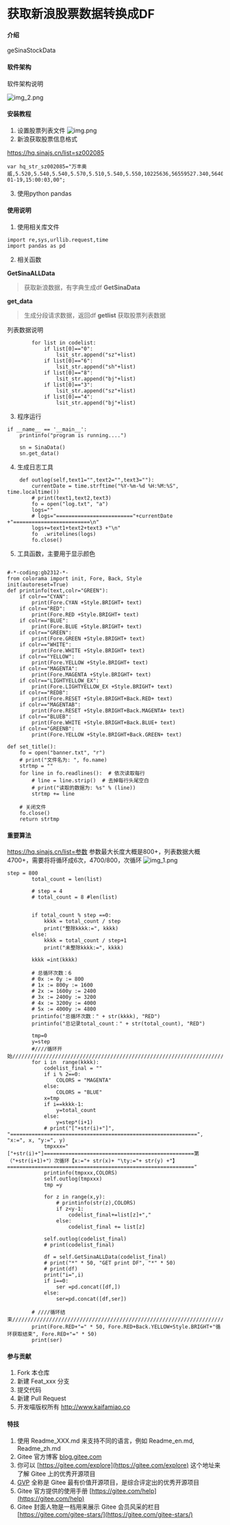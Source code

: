 # 获取新浪股票数据转换成DF

#### 介绍
geSinaStockData

#### 软件架构
软件架构说明

![img_2.png](img_2.png )
#### 安装教程

1. 设置股票列表文件
![img.png](img.png)
2. 新浪获取股票信息格式

https://hq.sinajs.cn/list=sz002085
```angular2html
var hq_str_sz002085="万丰奥威,5.520,5.540,5.540,5.570,5.510,5.540,5.550,10225636,56559527.340,56400,5.540,46040,5.530,147500,5.520,337250,5.510,531500,5.500,298800,5.550,219400,5.560,282100,5.570,204700,5.580,207200,5.590,2022-01-19,15:00:03,00";
```



3. 使用python pandas

#### 使用说明

1. 使用相关库文件
```angular2html
import re,sys,urllib.request,time
import pandas as pd
```

2. 相关函数

**GetSinaALLData**
>获取新浪数据，有字典生成df
**GetSinaData**

**get_data**
>生成分段请求数据，返回df
**getlist**
>获取股票列表数据

列表数据说明
```angular2html
        for list in codelist:
            if list[0]=="0":
                lsit_str.append("sz"+list)
            if list[0]=="6":
                lsit_str.append("sh"+list)
            if list[0]=="8":
                lsit_str.append("bj"+list)
            if list[0]=="3":
                lsit_str.append("sz"+list)
            if list[0]=="4":
                lsit_str.append("bj"+list)
```

3. 程序运行

````angular2html
if __name__ == '__main__':
    printinfo("program is running....")

    sn = SinaData()
    sn.get_data()
````

4. 生成日志工具

```angular2html
    def outlog(self,text1="",text2="",text3=""):
        currentDate = time.strftime("%Y-%m-%d %H:%M:%S", time.localtime())
        # print(text1,text2,text3)
        fo = open("log.txt", "a")
        logs=""
        # logs="========================="+currentDate +"=========================\n"
        logs+=text1+text2+text3 +"\n"
        fo  .writelines(logs)
        fo.close()

```

5. 工具函数，主要用于显示颜色
````angular2html

#-*-coding:gb2312-*-
from colorama import init, Fore, Back, Style
init(autoreset=True)
def printinfo(text,colr="GREEN"):
    if colr=="CYAN":
        print(Fore.CYAN +Style.BRIGHT+ text)
    if colr=="RED":
        print(Fore.RED +Style.BRIGHT+ text)
    if colr=="BLUE":
        print(Fore.BLUE +Style.BRIGHT+ text)
    if colr=="GREEN":
        print(Fore.GREEN +Style.BRIGHT+ text)
    if colr=="WHITE":
        print(Fore.WHITE +Style.BRIGHT+ text)
    if colr=="YELLOW":
        print(Fore.YELLOW +Style.BRIGHT+ text)
    if colr=="MAGENTA":
        print(Fore.MAGENTA +Style.BRIGHT+ text)
    if colr=="LIGHTYELLOW_EX":
        print(Fore.LIGHTYELLOW_EX +Style.BRIGHT+ text)
    if colr=="REDB":
        print(Fore.RESET +Style.BRIGHT+Back.RED+ text)
    if colr=="MAGENTAB":
        print(Fore.RESET +Style.BRIGHT+Back.MAGENTA+ text)
    if colr=="BLUEB":
        print(Fore.WHITE +Style.BRIGHT+Back.BLUE+ text)
    if colr=="GREENB":
        print(Fore.YELLOW +Style.BRIGHT+Back.GREEN+ text)

def set_title():
    fo = open("banner.txt", "r")
    # print("文件名为: ", fo.name)
    strtmp = ""
    for line in fo.readlines():  # 依次读取每行
        # line = line.strip()  # 去掉每行头尾空白
        # print("读取的数据为: %s" % (line))
        strtmp += line

    # 关闭文件
    fo.close()
    return strtmp
````


#### 重要算法
https://hq.sinajs.cn/list=参数
参数最大长度大概是800+，列表数据大概4700+，需要将将循环成6次，4700/800，次循环
![img_1.png](img_1.png)

```angular2html
step = 800
        total_count = len(list)

        # step = 4
        # total_count = 8 #len(list)


        if total_count % step ==0:
            kkkk = total_count / step
            print("整除kkkk:=", kkkk)
        else:
            kkkk = total_count / step+1
            print("未整除kkkk:=", kkkk)

        kkkk =int(kkkk)

        # 总循环次数：6
        # 0x := 0y := 800
        # 1x := 800y := 1600
        # 2x := 1600y := 2400
        # 3x := 2400y := 3200
        # 4x := 3200y := 4000
        # 5x := 4000y := 4800
        printinfo("总循环次数：" + str(kkkk), "RED")
        printinfo("总记录total_count：" + str(total_count), "RED")

        tmp=0
        y=step
        #////循环开始///////////////////////////////////////////////////////////////////////////////////////////////////
        for i in  range(kkkk):
            codelist_final = ""
            if i % 2==0:
                COLORS = "MAGENTA"
            else:
                COLORS = "BLUE"
            x=tmp
            if i==kkkk-1:
                y=total_count
            else:
                y=step*(i+1)
            # print("["+str(i)+"]", "=============================================================", "x:=", x, "y:=", y)
            tmpxxx="["+str(i)+"]=================================================第（"+str(i+1)+"）次循环【x:="+ str(x)+ "\ty:="+ str(y) +"】============================================================="
            printinfo(tmpxxx,COLORS)
            self.outlog(tmpxxx)
            tmp =y

            for z in range(x,y):
                # printinfo(str(z),COLORS)
                if z<y-1:
                    codelist_final+=list[z]+","
                else:
                    codelist_final += list[z]

            self.outlog(codelist_final)
            # print(codelist_final)

            df = self.GetSinaALLData(codelist_final)
            # print("*" * 50, "GET print DF", "*" * 50)
            # print(df)
            print("i=",i)
            if i==0:
                ser =pd.concat([df,])
            else:
                ser=pd.concat([df,ser])

        # ////循环结束///////////////////////////////////////////////////////////////////////////////////////////////////
        print(Fore.RED+"=" * 50, Fore.RED+Back.YELLOW+Style.BRIGHT+"循环获取结束", Fore.RED+"=" * 50)
        print(ser)
```
#### 参与贡献

1. Fork 本仓库
2. 新建 Feat_xxx 分支
3. 提交代码
4. 新建 Pull Request
5. 开发喵版权所有
http://www.kaifamiao.co

#### 特技

1.  使用 Readme\_XXX.md 来支持不同的语言，例如 Readme\_en.md, Readme\_zh.md
2.  Gitee 官方博客 [blog.gitee.com](https://blog.gitee.com)
3.  你可以 [https://gitee.com/explore](https://gitee.com/explore) 这个地址来了解 Gitee 上的优秀开源项目
4.  [GVP](https://gitee.com/gvp) 全称是 Gitee 最有价值开源项目，是综合评定出的优秀开源项目
5.  Gitee 官方提供的使用手册 [https://gitee.com/help](https://gitee.com/help)
6.  Gitee 封面人物是一档用来展示 Gitee 会员风采的栏目 [https://gitee.com/gitee-stars/](https://gitee.com/gitee-stars/)
